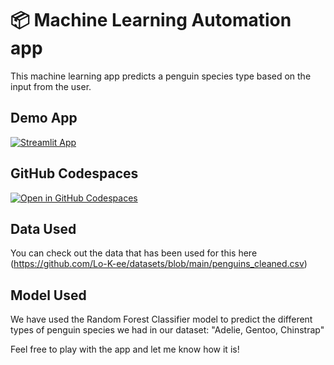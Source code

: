 # 📦 Machine Learning Automation app

This machine learning app predicts a penguin species type based on the input from the user.

## Demo App

[![Streamlit App](https://static.streamlit.io/badges/streamlit_badge_black_white.svg)](https://t-machinelearning.streamlit.app/)

## GitHub Codespaces

[![Open in GitHub Codespaces](https://github.com/codespaces/badge.svg)](https://github.com/Lo-K-ee/T-machinelearning/blob/master/streamlit_app.py)

## Data Used

You can check out the data that has been used for this here (https://github.com/Lo-K-ee/datasets/blob/main/penguins_cleaned.csv)

## Model Used

We have used the Random Forest Classifier model to predict the different types of penguin species we had in our dataset: "Adelie, Gentoo, Chinstrap"

Feel free to play with the app and let me know how it is!
